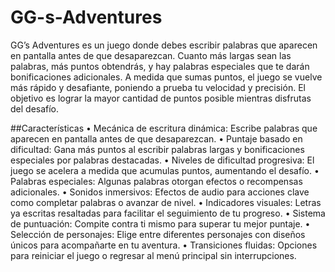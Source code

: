 # GG-s-Adventures
GG’s Adventures es un juego donde debes 
escribir palabras que aparecen en pantalla 
antes de que desaparezcan. Cuanto más largas 
sean las palabras, más puntos obtendrás, y 
hay palabras especiales que te darán 
bonificaciones adicionales. A medida que 
sumas puntos, el juego se vuelve más rápido 
y desafiante, poniendo a prueba tu velocidad 
y precisión. El objetivo es lograr la mayor 
cantidad de puntos posible mientras disfrutas 
del desafío.

##Características
	•	Mecánica de escritura dinámica: Escribe palabras que aparecen en pantalla antes de que desaparezcan.
	•	Puntaje basado en dificultad: Gana más puntos al escribir palabras largas y bonificaciones especiales por palabras destacadas.
	•	Niveles de dificultad progresiva: El juego se acelera a medida que acumulas puntos, aumentando el desafío.
	•	Palabras especiales: Algunas palabras otorgan efectos o recompensas adicionales.
	•	Sonidos inmersivos: Efectos de audio para acciones clave como completar palabras o avanzar de nivel.
	•	Indicadores visuales: Letras ya escritas resaltadas para facilitar el seguimiento de tu progreso.
	•	Sistema de puntuación: Compite contra ti mismo para superar tu mejor puntaje.
	•	Selección de personajes: Elige entre diferentes personajes con diseños únicos para acompañarte en tu aventura.
	•	Transiciones fluidas: Opciones para reiniciar el juego o regresar al menú principal sin interrupciones.